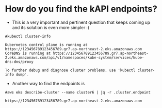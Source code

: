 # How do you find the kAPI endpoints?

- This is a very important and pertinent question that keeps coming up and its solution is even more simpler :) 
```
#kubectl cluster-info
```

```
Kubernetes control plane is running at https://123456789123456789.gr7.ap-northeast-2.eks.amazonaws.com
CoreDNS is running at https://123456789123456789.gr7.ap-northeast-2.eks.amazonaws.com/api/v1/namespaces/kube-system/services/kube-dns:dns/proxy

To further debug and diagnose cluster problems, use 'kubectl cluster-info dump'.
```
- Another way to find the endpoints is
```
#aws eks describe-cluster --name cluster6 | jq -r .cluster.endpoint
```

```
https://123456789123456789.gr7.ap-northeast-2.eks.amazonaws.com
```
